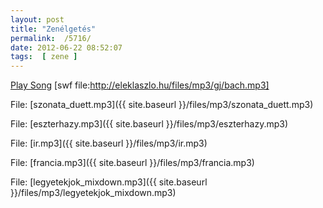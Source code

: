 ```yaml
---
layout: post
title: "Zenélgetés"
permalink:  /5716/ 
date: 2012-06-22 08:52:07
tags:  [ zene ] 
---
```

<a href="/files/mp3/gj/bach.mp3">Play Song</a>&nbsp;[swf file:http://eleklaszlo.hu/files/mp3/gj/bach.mp3]



File: [szonata_duett.mp3]({{ site.baseurl }}/files/mp3/szonata_duett.mp3)

File: [eszterhazy.mp3]({{ site.baseurl }}/files/mp3/eszterhazy.mp3)

File: [ir.mp3]({{ site.baseurl }}/files/mp3/ir.mp3)

File: [francia.mp3]({{ site.baseurl }}/files/mp3/francia.mp3)

File: [legyetekjok_mixdown.mp3]({{ site.baseurl }}/files/mp3/legyetekjok_mixdown.mp3)

